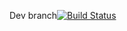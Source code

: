 Dev branch[![Build Status](https://travis-ci.org/0TshELn1ck/ghhw5.svg?branch=dev)](https://travis-ci.org/0TshELn1ck/ghhw5)